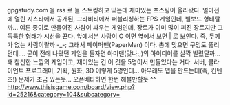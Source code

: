 gpgstudy.com 을 rss 로 늘 스토킹하고 있는데 재미있는 포스팅이 올라왔다.
얼마전에 열린 지스타에서 공개된, 그라비티에서 퍼블리싱하는 FPS 게임인데, 빌보드 형태랄까... 여튼 종이로 만들어진 사람이 싸우는 게임인데, 장르가 이미 많이 퍼진 장르지만 그 독특한 형태가 시선을 끈다.
앞에서본 사람이 O 이면 옆에서 보면 | 로 보인다. 즉, 두께가 없는 사람이랄까 -\_-; 그래서 페이퍼맨(PaperMan) 이다.
총에 맞으면 구멍도 뚫리던데.... 굳이 전에 나왔던 게임을 들자면 아미맨(맞나;;)의 아이디어를 살짝 빌렸달까...
꽤 참신한 느낌의 게임이고, 재미있는 건 이 것을 5명이서 만들었다는 거다.
서버, 클라이언트 프로그래머, 기획, 원화, 3D
이렇게 5명인데... 아무래도 맵을 만드는데(즉, 컨텐츠!) 문제가 조금 있는듯...
오픈베타하면 한번 해볼만할듯 ^^
http://www.thisisgame.com/board/view.php?id=25216&category=104&subcategory=
